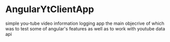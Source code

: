 # AngularYtClientApp
simple you-tube video information logging app the main objecrive of which was to test some of angular's features as well as to work with youtube data api
